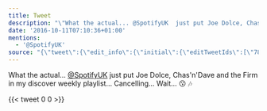 ```yaml
---
title: Tweet
description: "\"What the actual... @SpotifyUK  just put Joe Dolce, Chas'n'Dave and the Firm in my discover weekly playlist... Cancelling... Wait... \U0001F617 \U0001F3B6\""
date: '2016-10-11T07:10:36+01:00'
mentions:
  - '@SpotifyUK'
source: "{\"tweet\":{\"edit_info\":{\"initial\":{\"editTweetIds\":[\"785738102253953024\"],\"editableUntil\":\"2016-10-11T08:05:36.542Z\",\"editsRemaining\":\"5\",\"isEditEligible\":true}},\"retweeted\":false,\"source\":\"<a href=\\\"http://twitter.com/download/android\\\" rel=\\\"nofollow\\\">Twitter for Android</a>\",\"entities\":{\"hashtags\":[],\"symbols\":[],\"user_mentions\":[{\"name\":\"Spotify UK & Ireland\",\"screen_name\":\"SpotifyUK\",\"indices\":[\"19\",\"29\"],\"id_str\":\"479315245\",\"id\":\"479315245\"}],\"urls\":[]},\"display_text_range\":[\"0\",\"135\"],\"favorite_count\":\"0\",\"id_str\":\"785738102253953024\",\"truncated\":false,\"retweet_count\":\"0\",\"id\":\"785738102253953024\",\"created_at\":\"Tue Oct 11 07:05:36 +0000 2016\",\"favorited\":false,\"full_text\":\"What the actual... @SpotifyUK  just put Joe Dolce, Chas'n'Dave and the Firm in my discover weekly playlist... Cancelling... Wait... \U0001F617 \U0001F3B6\",\"lang\":\"en\"}}"
---
```

What the actual... [@SpotifyUK](https://twitter.com/@SpotifyUK)  just put Joe Dolce, Chas'n'Dave and the Firm in my discover weekly playlist... Cancelling... Wait... 😗 🎶
    
{{< tweet 0 0 >}}
    
